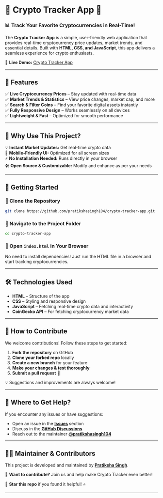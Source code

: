 # 🚀 Crypto Tracker App 🚀 


### 📊 Track Your Favorite Cryptocurrencies in Real-Time!  

The **Crypto Tracker App** is a simple, user-friendly web application that provides real-time cryptocurrency price updates, market trends, and essential details. Built with **HTML, CSS, and JavaScript**, this app delivers a seamless experience for crypto enthusiasts.  

🔗 **Live Demo:** [Crypto Tracker App](https://crypto-haven.netlify.app/)  

---  

## 🌟 Features  

✅ **Live Cryptocurrency Prices** – Stay updated with real-time data  
✅ **Market Trends & Statistics** – View price changes, market cap, and more  
✅ **Search & Filter Coins** – Find your favorite digital assets instantly  
✅ **Fully Responsive Design** – Works seamlessly on all devices  
✅ **Lightweight & Fast** – Optimized for smooth performance  

---

## 📌 Why Use This Project?  

💡 **Instant Market Updates:** Get real-time crypto data  
📱 **Mobile-Friendly UI:** Optimized for all screen sizes  
⚡ **No Installation Needed:** Runs directly in your browser  
🛠️ **Open Source & Customizable:** Modify and enhance as per your needs  

---

## 🚀 Getting Started  

### 🔹 Clone the Repository  
```sh
git clone https://github.com/pratikshasingh104/crypto-tracker-app.git
```

### 🔹 Navigate to the Project Folder  
```sh
cd crypto-tracker-app
```

### 🔹 Open `index.html` in Your Browser  
No need to install dependencies! Just run the HTML file in a browser and start tracking cryptocurrencies.  

---

## 🛠 Technologies Used  

- **HTML** – Structure of the app  
- **CSS** – Styling and responsive design  
- **JavaScript** – Fetching real-time crypto data and interactivity  
- **CoinGecko API** – For fetching cryptocurrency market data  

---

## 🤝 How to Contribute  

We welcome contributions! Follow these steps to get started:  

1. **Fork the repository** on GitHub  
2. **Clone your forked repo** locally  
3. **Create a new branch** for your feature  
4. **Make your changes & test thoroughly**  
5. **Submit a pull request** 🚀  

💡 Suggestions and improvements are always welcome!  

---

## 💬 Where to Get Help?  

If you encounter any issues or have suggestions:  

- Open an issue in the **[Issues](https://github.com/pratikshasingh104/crypto-tracker-app/issues)** section  
- Discuss in the **[GitHub Discussions](https://github.com/pratikshasingh104/crypto-tracker-app/discussions)**  
- Reach out to the maintainer **[@pratikshasingh104](https://github.com/pratikshasingh104)**  

---

## 👨‍💻 Maintainer & Contributors  

This project is developed and maintained by **[Pratiksha Singh](https://github.com/pratikshasingh104)**.  

👥 **Want to contribute?** Join us and help make Crypto Tracker even better!  

🚀 **Star this repo** if you found it helpful! ⭐  

---
